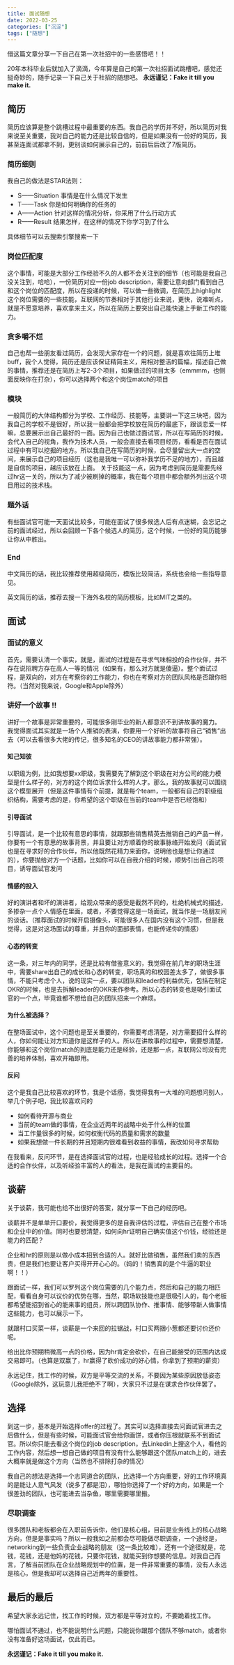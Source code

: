 ```yaml
---
title: 面试随想
date: 2022-03-25
categories: ["沉淀"]
tags: ["随想"]
---
```

借这篇文章分享一下自己在第一次社招中的一些感悟吧！！
<!--more-->

20年本科毕业后就加入了滴滴，今年算是自己的第一次社招面试跳槽吧，感觉还挺奇妙的，随手记录一下自己关于社招的随想吧。
**永远谨记：Fake it till you make it.**

## 简历

简历应该算是整个跳槽过程中最重要的东西。我自己的学历并不好，所以简历对我来说至关重要，我对自己的能力还是比较自信的，但是如果没有一份好的简历，我甚至连面试都拿不到，更别谈如何展示自己的，前前后后改了7版简历。

### 简历细则

我自己的做法是STAR法则：

- S——Situation 事情是在什么情况下发生
- T——Task 你是如何明确你的任务的
- A——Action 针对这样的情况分析，你采用了什么行动方式
- R——Result 结果怎样，在这样的情况下你学习到了什么

具体细节可以去搜索引擎搜索一下

### 岗位匹配度

这个事情，可能是大部分工作经验不久的人都不会关注到的细节（也可能是我自己没关注到，哈哈），一份简历对应一份job description，需要让意向部门看到自己和这个岗位的匹配度，所以在投递的时候，可以做一些微调，在简历上highlight这个岗位需要的一些技能，互联网的节奏相对于其他行业来说，更快，说难听点，就是不愿意培养，喜欢拿来主义，所以在简历上要突出自己能快速上手新工作的能力。

### 贪多嚼不烂

自己也帮一些朋友看过简历，会发现大家存在一个的问题，就是喜欢往简历上堆buff，我个人觉得，简历还是应该保证精简主义，用相对整洁的篇幅，描述自己做的事情，推荐还是在简历上写2-3个项目，如果做过的项目太多（emmmm，也侧面反映你在打杂），你可以选择两个和这个岗位match的项目

### 模块

一般简历的大体结构都分为学校、工作经历、技能等，主要讲一下这三块吧，因为我自己的学校不是很好，所以我一般都会把学校放在简历的最底下，跟谈恋爱一样嘛，总要展示出自己最好的一面。因为自己也做过面试官，所以在写简历的时候，会代入自己的视角，我作为技术人员，一般会直接去看项目经历，看看是否在面试过程中有可以挖掘的地方。所以我自己在写简历的时候，会尽量留出大一点的空间，来展示自己的项目经历（这也是我唯一可以弥补我学历不足的地方），而且越是自信的项目，越应该放在上面。
关于技能这一点，因为考虑到简历是需要先经过hr这一关的，所以为了减少被刷掉的概率，我在每个项目中都会额外列出这个项目用过的技术栈。

### 题外话

有些面试官可能一天面试比较多，可能在面试了很多候选人后有点迷糊，会忘记之前的面试经过，所以会回顾一下各个候选人的简历，这个时候，一份好的简历能够让你从中胜出。

### End

中文简历的话，我比较推荐使用超级简历，模版比较简洁，系统也会给一些指导意见。

英文简历的话，推荐去搜一下海外名校的简历模板，比如MIT之类的。

## 面试

### 面试的意义

首先，需要认清一个事实，就是，面试的过程是在寻求气味相投的合作伙伴，并不存在说招聘方存在高人一等的情况（如果有，那么对方就是傻逼）。整个面试过程，是双向的，对方在考察你的工作能力，你也在考察对方的团队风格是否跟你相符。（当然对我来说，Google和Apple除外）

### 讲好一个故事 ‼️

讲好一个故事是非常重要的，可能很多刚毕业的新人都意识不到讲故事的魔力。
我觉得面试其实就是一场个人推销的表演，你要用一个好听的故事将自己“销售“出去（可以去看很多大佬的传记，很多知名的CEO的讲故事能力都非常强）。

#### 知己知彼

以职级为例，比如我想要xx职级，我需要先了解到这个职级在对方公司的能力模型是什么样子的，对方的这个岗位诉求什么样的人才。那么，我的故事就可以围绕这个模型展开（但是这件事情有个前提，就是每个team，一般都有自己的职级组织结构，需要考虑的是，你希望的这个职级在当前的team中是否已经饱和）

#### 引导面试

引导面试，是一个比较有意思的事情，就跟那些销售精英去推销自己的产品一样，你要有一个有意思的故事背景，并且要让对方顺着你的故事脉络开始发问（面试官也是在寻求好的合作伙伴，所以他既然花精力来面你，说明他也是想让你通过的），你要抛给对方一个话题，比如你可以在自我介绍的时候，顺势引出自己的项目，诱导面试官发问

#### 情感的投入

好的演讲者和坏的演讲者，给观众带来的感受是截然不同的，杜绝机械式的描述，多掺杂一点个人情感在里面，或者，不要觉得这是一场面试，就当作是一场朋友间的谈话。（推荐面试的时候开启摄像头，可能很多人在国内没有这个习惯，但是我觉得，这是对这场面试的尊重，并且你的面部表情，也能传递你的情感）

#### 心态的转变

这一条，对三年内的同学，还是比较有借鉴意义的，我觉得在前几年的职场生涯中，需要share出自己的成长和心态的转变，职场真的和校园差太多了，做很多事情，不能只考虑个人，说的现实一点，要以团队和leader的利益优先，包括在制定OKR的时候，也是去拆解leader的OKR来作参考。所以心态的转变也是吸引面试官的一个点，毕竟谁都不想给自己的团队招来一个麻烦。

#### 为什么被选择？

在整场面试中，这个问题也是至关重要的，你需要考虑清楚，对方需要招什么样的人，你如何能让对方知道你是这样子的人。所以在讲故事的过程中，需要想清楚，你能够和这个岗位match的到底是能力还是经验，还是那一点，互联网公司没有完善的培养体制，喜欢开箱即用。

#### 反问
这个是我自己比较喜欢的环节，我是个话痨，我觉得我有一大堆的问题想问别人，举几个例子吧，我比较喜欢问的

- 如何看待开源与商业
- 当前的team做的事情，在企业近两年的战略中处于什么样的位置
- 当工作量很多的时候，如何权衡代码的质量和需求的数量
- 如果我想做一件长期的并且短期内很难看到收益的事情，我改如何寻求帮助

在我看来，反问环节，是在选择面试官的过程，也是经验成长的过程。选择一个合适的合作伙伴，以及听经验丰富的人的看法，是我在面试的主要目的。

## 谈薪

关于谈薪，我可能也给不出很好的答案，就分享一下自己的经历吧。

谈薪并不是单单开口要价，我觉得更多的是自我评估的过程，评估自己在整个市场和企业中的价值。同时也要想清楚，如何向hr证明自己确实值这个价钱，经验还是能力的匹配？

企业和hr的原则是以做小成本招到合适的人。就好比做销售，虽然我们卖的东西贵，但是我们也要让客户买得开开心心的。（妈的！销售真的是个牛逼的职业啊！！）

跟面试一样，我们可以罗列这个岗位需要的几个能力点，然后和自己的能力相匹配，看看自身可以议价的优势在哪，当然，职场软技能也是很吸引人的，每个老板都希望能招到省心的能来事的组员，所以跨团队协作、推事情、能够带新人做事情这些能力，也可以展示一下。

就跟村口买菜一样，谈薪是一个来回的拉锯战，村口买两捆小葱都还要讨价还价呢。

给出比你预期稍微高一点的价格，因为hr肯定会砍价，在自己能接受的范围内达成交易即可。（也算是双赢了，hr赢得了砍价成功的好心情，你拿到了预期的薪资）

永远记住，找工作的时候，双方是平等交流的关系，不要因为某些原因放低姿态（Google除外，这玩意儿我拒绝不了啊），大家只不过是在谋求合作伙伴罢了。

## 选择

到这一步，基本是开始选择offer的过程了。其实可以选择直接去问面试官进去之后做什么，但是有些时候，可能面试官会给你画饼，或者你压根就联系不到面试官。所以你只能去看这个岗位的job description，去Linkedin上搜这个人，看他的工作内容，然后想一想自己做的项目有没有什么能够跟这个团队match上的，进去大概率就是做这个方向（当然也不排除打杂的情况）

我自己的想法是选择一个志同道合的团队，比选择一个方向重要，好的工作环境真的是能让人意气风发（说多了都是泪），哪怕你选择了一个好的方向，如果是一个很差劲的团队，也可能进去当杂鱼，哪里需要哪里搬。

### 尽职调查
很多团队和老板都会在入职前告诉你，他们是核心组，目前是业务线上的核心战略方向，但是是事实吗？所以一般我如之前都会尽可能做尽职调查，一个途经是，networking到一些负责企业战略的朋友（这一条比较难），还有一个途径就是，花钱，花钱，还是他妈的花钱，只要你花钱，就能买到你想要的信息。对我自己而言，了解当前团队在企业战略规划中的位置，是一件非常重要的事情，没有人永远是核心，但是我却可以选择自己近两年的重要性。

## 最后的最后

希望大家永远记住，找工作的时候，双方都是平等对立的，不要跪着找工作。

哪怕面试不通过，也不能说明什么问题，只能说你跟那个团队不够match，或者你没有准备好这场面试，仅此而已。

**永远谨记：Fake it till you make it.**